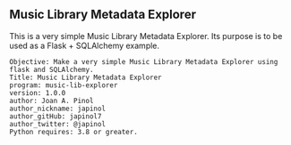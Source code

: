 ## Music Library Metadata Explorer
This is a very simple Music Library Metadata Explorer.
Its purpose is to be used as a Flask + SQLAlchemy example. 

	Objective: Make a very simple Music Library Metadata Explorer using flask and SQLAlchemy.
    Title: Music Library Metadata Explorer
	program: music-lib-explorer
	version: 1.0.0
	author: Joan A. Pinol
	author_nickname: japinol
	author_gitHub: japinol7
	author_twitter: @japinol
	Python requires: 3.8 or greater.
